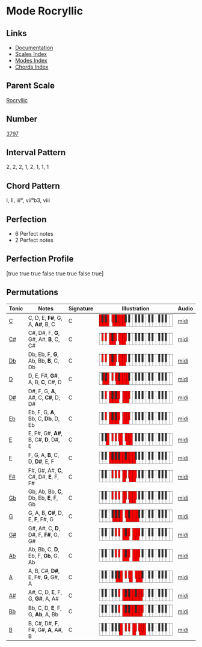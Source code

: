 # Mode Rocryllic

## Links

- [Documentation](README.md)
- [Scales Index](Scales.md)
- [Modes Index](Modes.md)
- [Chords Index](Chords.md)

## Parent Scale

[Rocryllic](ScaleRocryllic.md)

## Number

[3797](https://ianring.com/musictheory/scales/3797)

## Interval Pattern

2, 2, 2, 1, 2, 1, 1, 1

## Chord Pattern

I, II, iii⁰, vii⁰b3, viii

## Perfection

- 6 Perfect notes
- 2 Perfect notes

## Perfection Profile

[true true true false true true false true]

## Permutations

| Tonic | Notes | Signature | Illustration | Audio |
|-------|-------|-----------|--------------|-------|
| [C](ModeCNaturalRocryllic.md) | C, D, E, **F#**, G, A, **A#**, B, C | C | ![CNaturalRocryllic](ModeCNaturalRocryllic.png) | [midi](https://github.com/edipermadi/music/blob/main/docs/ModeCNaturalRocryllic.mid?raw=true) |
| [C#](ModeCSharpRocryllic.md) | C#, D#, F, **G**, G#, A#, **B**, C, C# | C | ![CSharpRocryllic](ModeCSharpRocryllic.png) | [midi](https://github.com/edipermadi/music/blob/main/docs/ModeCSharpRocryllic.mid?raw=true) |
| [Db](ModeDFlatRocryllic.md) | Db, Eb, F, **G**, Ab, Bb, **B**, C, Db | C | ![DFlatRocryllic](ModeDFlatRocryllic.png) | [midi](https://github.com/edipermadi/music/blob/main/docs/ModeDFlatRocryllic.mid?raw=true) |
| [D](ModeDNaturalRocryllic.md) | D, E, F#, **G#**, A, B, **C**, C#, D | C | ![DNaturalRocryllic](ModeDNaturalRocryllic.png) | [midi](https://github.com/edipermadi/music/blob/main/docs/ModeDNaturalRocryllic.mid?raw=true) |
| [D#](ModeDSharpRocryllic.md) | D#, F, G, **A**, A#, C, **C#**, D, D# | C | ![DSharpRocryllic](ModeDSharpRocryllic.png) | [midi](https://github.com/edipermadi/music/blob/main/docs/ModeDSharpRocryllic.mid?raw=true) |
| [Eb](ModeEFlatRocryllic.md) | Eb, F, G, **A**, Bb, C, **Db**, D, Eb | C | ![EFlatRocryllic](ModeEFlatRocryllic.png) | [midi](https://github.com/edipermadi/music/blob/main/docs/ModeEFlatRocryllic.mid?raw=true) |
| [E](ModeENaturalRocryllic.md) | E, F#, G#, **A#**, B, C#, **D**, D#, E | C | ![ENaturalRocryllic](ModeENaturalRocryllic.png) | [midi](https://github.com/edipermadi/music/blob/main/docs/ModeENaturalRocryllic.mid?raw=true) |
| [F](ModeFNaturalRocryllic.md) | F, G, A, **B**, C, D, **D#**, E, F | C | ![FNaturalRocryllic](ModeFNaturalRocryllic.png) | [midi](https://github.com/edipermadi/music/blob/main/docs/ModeFNaturalRocryllic.mid?raw=true) |
| [F#](ModeFSharpRocryllic.md) | F#, G#, A#, **C**, C#, D#, **E**, F, F# | C | ![FSharpRocryllic](ModeFSharpRocryllic.png) | [midi](https://github.com/edipermadi/music/blob/main/docs/ModeFSharpRocryllic.mid?raw=true) |
| [Gb](ModeGFlatRocryllic.md) | Gb, Ab, Bb, **C**, Db, Eb, **E**, F, Gb | C | ![GFlatRocryllic](ModeGFlatRocryllic.png) | [midi](https://github.com/edipermadi/music/blob/main/docs/ModeGFlatRocryllic.mid?raw=true) |
| [G](ModeGNaturalRocryllic.md) | G, A, B, **C#**, D, E, **F**, F#, G | C | ![GNaturalRocryllic](ModeGNaturalRocryllic.png) | [midi](https://github.com/edipermadi/music/blob/main/docs/ModeGNaturalRocryllic.mid?raw=true) |
| [G#](ModeGSharpRocryllic.md) | G#, A#, C, **D**, D#, F, **F#**, G, G# | C | ![GSharpRocryllic](ModeGSharpRocryllic.png) | [midi](https://github.com/edipermadi/music/blob/main/docs/ModeGSharpRocryllic.mid?raw=true) |
| [Ab](ModeAFlatRocryllic.md) | Ab, Bb, C, **D**, Eb, F, **Gb**, G, Ab | C | ![AFlatRocryllic](ModeAFlatRocryllic.png) | [midi](https://github.com/edipermadi/music/blob/main/docs/ModeAFlatRocryllic.mid?raw=true) |
| [A](ModeANaturalRocryllic.md) | A, B, C#, **D#**, E, F#, **G**, G#, A | C | ![ANaturalRocryllic](ModeANaturalRocryllic.png) | [midi](https://github.com/edipermadi/music/blob/main/docs/ModeANaturalRocryllic.mid?raw=true) |
| [A#](ModeASharpRocryllic.md) | A#, C, D, **E**, F, G, **G#**, A, A# | C | ![ASharpRocryllic](ModeASharpRocryllic.png) | [midi](https://github.com/edipermadi/music/blob/main/docs/ModeASharpRocryllic.mid?raw=true) |
| [Bb](ModeBFlatRocryllic.md) | Bb, C, D, **E**, F, G, **Ab**, A, Bb | C | ![BFlatRocryllic](ModeBFlatRocryllic.png) | [midi](https://github.com/edipermadi/music/blob/main/docs/ModeBFlatRocryllic.mid?raw=true) |
| [B](ModeBNaturalRocryllic.md) | B, C#, D#, **F**, F#, G#, **A**, A#, B | C | ![BNaturalRocryllic](ModeBNaturalRocryllic.png) | [midi](https://github.com/edipermadi/music/blob/main/docs/ModeBNaturalRocryllic.mid?raw=true) |

